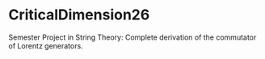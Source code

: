 # CriticalDimension26
Semester Project in String Theory: Complete derivation of the commutator of Lorentz generators.
